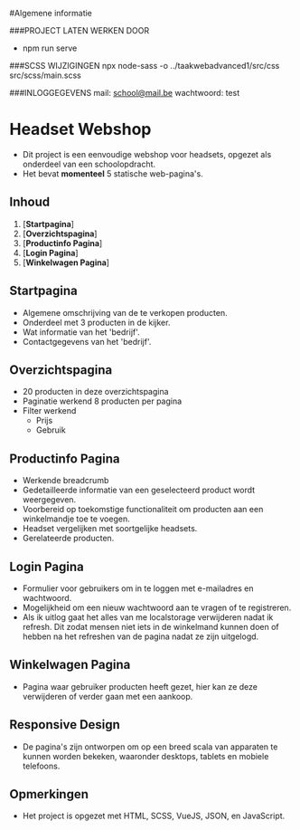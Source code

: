 #Algemene informatie


###PROJECT LATEN WERKEN DOOR
- npm run serve

###SCSS WIJZIGINGEN
npx node-sass -o ../taakwebadvanced1/src/css src/scss/main.scss

###INLOGGEGEVENS
mail: 
school@mail.be
wachtwoord: 
test

# Headset Webshop

- Dit project is een eenvoudige webshop voor headsets, opgezet als onderdeel van een schoolopdracht.
- Het bevat  **momenteel** 5 statische web-pagina's.

## Inhoud


1. [**Startpagina**]
2. [**Overzichtspagina**]
3. [**Productinfo Pagina**]
4. [**Login Pagina**]
5. [**Winkelwagen Pagina**]

## Startpagina

- Algemene omschrijving van de te verkopen producten.
- Onderdeel met 3 producten in de kijker.
- Wat informatie van het 'bedrijf'.
- Contactgegevens van het 'bedrijf'.

## Overzichtspagina
- 20 producten in deze overzichtspagina
- Paginatie werkend 8 producten per pagina
- Filter werkend
    - Prijs
    - Gebruik
    
## Productinfo Pagina

- Werkende breadcrumb
- Gedetailleerde informatie van een geselecteerd product wordt weergegeven.
- Voorbereid op toekomstige functionaliteit om producten aan een winkelmandje toe te voegen.
- Headset vergelijken met soortgelijke headsets.
- Gerelateerde producten.

## Login Pagina

- Formulier voor gebruikers om in te loggen met e-mailadres en wachtwoord.
- Mogelijkheid om een nieuw wachtwoord aan te vragen of te registreren.
- Als ik uitlog gaat het alles van me localstorage verwijderen nadat ik refresh. 
Dit zodat mensen niet iets in de winkelmand kunnen doen of hebben na het refreshen van de pagina
nadat ze zijn uitgelogd.

## Winkelwagen Pagina

- Pagina waar gebruiker producten heeft gezet, hier kan ze deze verwijderen of verder gaan met een aankoop.

## Responsive Design

- De pagina's zijn ontworpen om op een breed scala van apparaten te kunnen worden bekeken, waaronder desktops, tablets en mobiele telefoons.

## Opmerkingen

- Het project is opgezet met HTML, SCSS, VueJS, JSON, en JavaScript.

